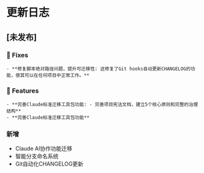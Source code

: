 # 更新日志

## [未发布]

### 🐛 Fixes
    - **修复脚本绝对路径问题，提升可迁移性: 这修复了Git hooks自动更新CHANGELOG的功能，使其可以在任何项目中正常工作。**

### 🚀 Features
    - **完善Claude标准迁移工具包功能: - 完善项目宪法文档，建立5个核心原则和完整的治理结构**
    - **完善Claude标准迁移工具包功能**

### 新增
- Claude AI协作功能迁移
- 智能分支命名系统
- Git自动化CHANGELOG更新

